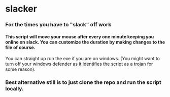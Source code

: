 # slacker
### For the times you have to "slack" off work
#### This script will move your mouse after every one minute keeping you online on slack. You can customize the duration by making changes to the file of course.
 You can straight up run the exe if you are on windows. (You might want to turn off your windows defender as it identifies the script as a trojan for some reason).
### Best alternative still is to just clone the repo and run the script locally.
